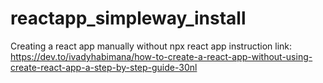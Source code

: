 # reactapp_simpleway_install
Creating a react app manually without npx react app
instruction link: https://dev.to/ivadyhabimana/how-to-create-a-react-app-without-using-create-react-app-a-step-by-step-guide-30nl
